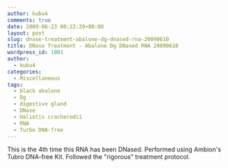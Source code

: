 ```yaml
---
author: kubu4
comments: true
date: 2009-06-23 00:22:29+00:00
layout: post
slug: dnase-treatment-abalone-dg-dnased-rna-20090610
title: DNase Treatment - Abalone Dg DNased RNA 20090610
wordpress_id: 1001
author:
  - kubu4
categories:
  - Miscellaneous
tags:
  - black abalone
  - Dg
  - digestive gland
  - DNase
  - Haliotis cracherodii
  - RNA
  - Turbo DNA-free
---
```


This is the 4th time this RNA has been DNased. Performed using Ambion's Tubro DNA-free Kit. Followed the "rigorous" treatment protocol.
